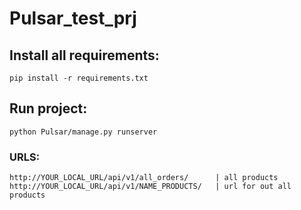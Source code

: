 # Pulsar_test_prj

## Install all requirements:

  `pip install -r requirements.txt`
  
## Run project:
  
  `python Pulsar/manage.py runserver`
  
### URLS:
  
  ```
  http://YOUR_LOCAL_URL/api/v1/all_orders/      | all products
  http://YOUR_LOCAL_URL/api/v1/NAME_PRODUCTS/   | url for out all products
  ```
